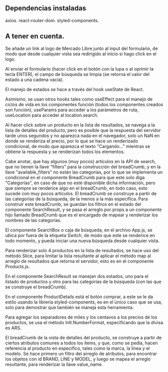 
## Dependencias instaladas

axios.
react-router-dom.
styled-components.

## A tener en cuenta.

Se añade un link al logo de Mercado Libre junto al input del formulario, de modo que desde cualquier vista sea
redirigido al inicio si hago click en el logo.

Al enviar el formulario (hacer click en el botón con la lupa o al oprimir la tecla ENTER), el campo de búsqueda
se limpia (se retorna el valor del estado a una cadena vacía).

El manejo de estados se hace a través del hook useState de React.

Asimismo, se usan otros hooks tales como useEffect para el manejo de ciclos de vida en los componentes función (todos
los componentes creados son función), useParams para acceder a los parámetros de ruta, useLocation para acceder al
location.search.

Al hacer click sobre un producto en la lista de resultados, se navega a la lista de detalles del producto, pero es
posible que la respuesta del servidor tarde unos segundos y no aparezca nada en el navegador, solo un NaN en donde se
renderiza el precio, por lo que se hace un renderizado condicional, de modo que aparezca el texto "Cargando..." mientras se obtiene la respuesta y se renderizan todos los elementos.

Cabe anotar, que hay algunos (muy pocos)  artículos en la API de search, que no tienen la llave "filters" para la construcción del breadCrumb, y en la llave "available_filters" no están las categorías, por lo que se implementa un
condicional en el componente BreadCrumb para que este solo diga "Categorías", en caso de que no esté disponible
dicha información, pero que siempre se renderice algo en el breadCrumb, en todo caso, esto sucede con muy pocos
artículos. El breadCrumb se construye a partir de las categorías de la búsqueda, de la menos a la más específica.
Para construir este breadCrumb, se guardan los filtros en el estado del componente SearchResult, y se pasa el arreglo por props a un componente hijo llamado BreadCrumb que es el encargado de mapear y renderizar los nombres de las categorías.

El componente SearchBox o caja de búsqueda, en el archivo App.js, se ubica por fuera de la etiqueta Switch, de modo que este se renderice en todo momento, y pueda iniciar una nueva búsqueda desde cualquier vista.

Para renderizar solo 4 productos en la lista de resultados, se hace uso del método Slice, para limitar la lista resultante al aplicar el método map al arreglo de resultados que retorna el servidor, esto es en el componente Products.js.

En el componente SearchResult se manejan dos estados, uno para el listado de productos y otro para las categorías de la búsqueda (con las que se construye el breadCrumb).

En el componente ProductDetails está el botón comprar, a este se le da estilo usando la librería styled-components, es en el único caso que se usa, solo para demostrar que también se maneja esta herramienta.

Para agregar los separadores de miles y los centavos a los precios de los productos, se usa el método Intl.NumberFormat, especificando que la divisa es ARS.

El breadCrumb de la vista de detalles del producto, se construye a partir de ciertos atributos comunes a todos los ítems, y que, como se pedía, hacen referencia al producto en específico, tales como la marca, la línea y el modelo. Se hace primero un filtro del arreglo de atributos, para encontrar los objetos con id BRAND, LINE y MODEL, y luego se mapea el arreglo resultante, para renderizar la llave value_name.
